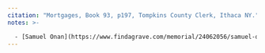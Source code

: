 ```yaml
---
citation: "Mortgages, Book 93, p197, Tompkins County Clerk, Ithaca NY."
notes: >-

  - [Samuel Onan](https://www.findagrave.com/memorial/24062056/samuel-onan) (1854 to 1917) and wife [Alice (Waite) Onan](https://www.findagrave.com/memorial/187895372/alice-onan) (unknown to 01 Apr 1935).
---
```




